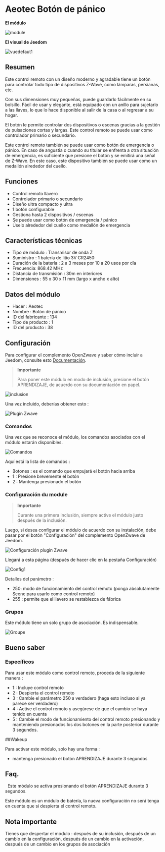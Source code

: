 # Aeotec Botón de pánico

**El módulo**

![module](images/aeotec.panicbutton/module.jpg)

**El visual de Jeedom**

![vuedefaut1](images/aeotec.panicbutton/vuedefaut1.jpg)

## Resumen

Este control remoto con un diseño moderno y agradable tiene un botón para controlar todo tipo de dispositivos Z-Wave, como lámparas, persianas, etc.

Con sus dimensiones muy pequeñas, puede guardarlo fácilmente en su bolsillo. Fácil de usar y elegante, está equipado con un anillo para sujetarlo a las llaves, lo que lo hace disponible al salir de la casa o al regresar a su hogar.

El botón le permite controlar dos dispositivos o escenas gracias a la gestión de pulsaciones cortas y largas. Este control remoto se puede usar como controlador primario o secundario.

Este control remoto también se puede usar como botón de emergencia o pánico. En caso de angustia o cuando su titular se enfrenta a otra situación de emergencia, es suficiente que presione el botón y se emitirá una señal de Z-Wave. En este caso, este dispositivo también se puede usar como un medallón alrededor del cuello.

## Funciones

-   Control remoto llavero
-   Controlador primario o secundario
-   Diseño ultra compacto y ultra
-   1 botón configurable
-   Gestiona hasta 2 dispositivos / escenas
-   Se puede usar como botón de emergencia / pánico
-   Úselo alrededor del cuello como medallón de emergencia

## Características técnicas

-   Tipo de módulo : Transmisor de onda Z
-   Suministro : 1 batería de litio 3V CR2450
-   Duración de la batería : 2 a 3 meses por 10 a 20 usos por día
-   Frecuencia: 868.42 MHz
-   Distancia de transmisión : 30m en interiores
-   Dimensiones : 55 x 30 x 11 mm (largo x ancho x alto)

## Datos del módulo

-   Hacer : Aeotec
-   Nombre : Botón de pánico
-   ID del fabricante : 134
-   Tipo de producto : 1
-   ID del producto : 38

## Configuración

Para configurar el complemento OpenZwave y saber cómo incluir a Jeedom, consulte esto [Documentación](https://doc.jeedom.com/es_ES/plugins/automation%20protocol/openzwave/).

> **Importante**
>
> Para poner este módulo en modo de inclusión, presione el botón APRENDIZAJE, de acuerdo con su documentación en papel.

![inclusion](images/aeotec.panicbutton/inclusion.jpg)

Una vez incluido, deberías obtener esto :

![Plugin Zwave](images/aeotec.panicbutton/information.jpg)

### Comandos

Una vez que se reconoce el módulo, los comandos asociados con el módulo estarán disponibles.

![Comandos](images/aeotec.panicbutton/commandes.jpg)

Aquí está la lista de comandos :

-   Botones : es el comando que empujará el botón hacia arriba
  - 1 : Presione brevemente el botón
  - 2 : Mantenga presionado el botón

### Configuración du module

> **Importante**
>
> Durante una primera inclusión, siempre active el módulo justo después de la inclusión.

Luego, si desea configurar el módulo de acuerdo con su instalación, debe pasar por el botón "Configuración" del complemento OpenZwave de Jeedom.

![Configuración plugin Zwave](images/plugin/bouton_configuration.jpg)

Llegará a esta página (después de hacer clic en la pestaña Configuración)

![Config1](images/aeotec.panicbutton/config1.jpg)

Detalles del parámetro :

-   250: modo de funcionamiento del control remoto (ponga absolutamente Scene para usarlo como control remoto)
-   255 : permite que el llavero se restablezca de fábrica

### Grupos

Este módulo tiene un solo grupo de asociación. Es indispensable.

![Groupe](images/aeotec.panicbutton/groupe.jpg)

## Bueno saber

### Específicos

Para usar este módulo como control remoto, proceda de la siguiente manera :

-   1 : Incluye control remoto
-   2 : Despierta el control remoto
-   3 : Cambie el parámetro 250 a verdadero (haga esto incluso si ya parece ser verdadero)
-   4 : Active el control remoto y asegúrese de que el cambio se haya tenido en cuenta
-   5 : Cambie el modo de funcionamiento del control remoto presionando y manteniendo presionados los dos botones en la parte posterior durante 3 segundos.

##Wakeup

Para activar este módulo, solo hay una forma :

-   mantenga presionado el botón APRENDIZAJE durante 3 segundos

## Faq.
 
Este módulo se activa presionando el botón APRENDIZAJE durante 3 segundos.

Este módulo es un módulo de batería, la nueva configuración no será
tenga en cuenta que si despierta el control remoto.

## Nota importante

Tienes que despertar el módulo : después de su inclusión, después de un cambio en la configuración, después de un cambio en la activación, después de un cambio en los grupos de asociación
